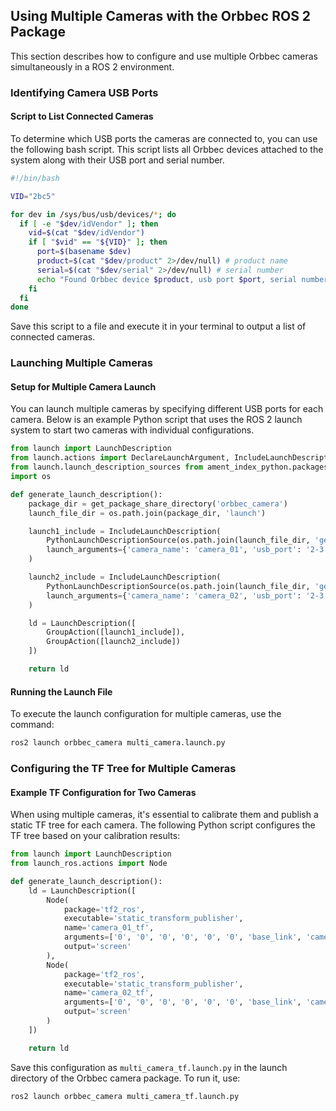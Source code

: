 ## Using Multiple Cameras with the Orbbec ROS 2 Package

This section describes how to configure and use multiple Orbbec cameras simultaneously in a ROS 2 environment.

### Identifying Camera USB Ports

#### Script to List Connected Cameras

To determine which USB ports the cameras are connected to, you can use the following bash script. This script lists all Orbbec devices attached to the system along with their USB port and serial number.

```bash
#!/bin/bash

VID="2bc5"

for dev in /sys/bus/usb/devices/*; do
  if [ -e "$dev/idVendor" ]; then
    vid=$(cat "$dev/idVendor")
    if [ "$vid" == "${VID}" ]; then
      port=$(basename $dev)
      product=$(cat "$dev/product" 2>/dev/null) # product name
      serial=$(cat "$dev/serial" 2>/dev/null) # serial number
      echo "Found Orbbec device $product, usb port $port, serial number $serial"
    fi
  fi
done
```

Save this script to a file and execute it in your terminal to output a list of connected cameras.

### Launching Multiple Cameras

#### Setup for Multiple Camera Launch

You can launch multiple cameras by specifying different USB ports for each camera. Below is an example Python script that uses the ROS 2 launch system to start two cameras with individual configurations.

```python
from launch import LaunchDescription
from launch.actions import DeclareLaunchArgument, IncludeLaunchDescription, GroupAction, ExecuteProcess
from launch.launch_description_sources from ament_index_python.packages import get_package_share_directory
import os

def generate_launch_description():
    package_dir = get_package_share_directory('orbbec_camera')
    launch_file_dir = os.path.join(package_dir, 'launch')

    launch1_include = IncludeLaunchDescription(
        PythonLaunchDescriptionSource(os.path.join(launch_file_dir, 'gemini_generic.launch.py')),
        launch_arguments={'camera_name': 'camera_01', 'usb_port': '2-3.4.4.4.1', 'device_num': '2', 'sync_mode': 'free_run'}.items()
    )

    launch2_include = IncludeLaunchDescription(
        PythonLaunchDescriptionSource(os.path.join(launch_file_dir, 'gemini_generic.launch.py')),
        launch_arguments={'camera_name': 'camera_02', 'usb_port': '2-3.4.4.4.3', 'device_num': '2', 'sync_mode': 'free_run'}.items()
    )

    ld = LaunchDescription([
        GroupAction([launch1_include]),
        GroupAction([launch2_include])
    ])

    return ld
```

#### Running the Launch File

To execute the launch configuration for multiple cameras, use the command:

```bash
ros2 launch orbbec_camera multi_camera.launch.py
```

### Configuring the TF Tree for Multiple Cameras

#### Example TF Configuration for Two Cameras

When using multiple cameras, it's essential to calibrate them and publish a static TF tree for each camera. The following Python script configures the TF tree based on your calibration results:

```python
from launch import LaunchDescription
from launch_ros.actions import Node

def generate_launch_description():
    ld = LaunchDescription([
        Node(
            package='tf2_ros',
            executable='static_transform_publisher',
            name='camera_01_tf',
            arguments=['0', '0', '0', '0', '0', '0', 'base_link', 'camera_01_link'],
            output='screen'
        ),
        Node(
            package='tf2_ros',
            executable='static_transform_publisher',
            name='camera_02_tf',
            arguments=['0', '0', '0', '0', '0', '0', 'base_link', 'camera_02_link'],
            output='screen'
        )
    ])

    return ld
```

Save this configuration as `multi_camera_tf.launch.py` in the launch directory of the Orbbec camera package. To run it, use:

```bash
ros2 launch orbbec_camera multi_camera_tf.launch.py
```
